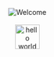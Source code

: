 <!-- "Hero" Header -->
<div align="center">
  <img src="https://github.com/BrunnerLivio/brunnerlivio/blob/master/images/welcome.png?raw=true" style="max-width: 100%;" alt="Welcome" />
  <br />
  <br />
  <img height="50" alt="hello world" />
  <br />
  <br />

<!---
delaoalexx/delaoalexx is a ✨ special ✨ repository because its README.md (this file) appears on your GitHub profile.
You can click the Preview link to take a look at your changes.
--->
